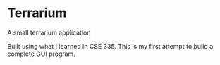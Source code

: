 # Terrarium
A small terrarium application

Built using what I learned in CSE 335. This is my first attempt to build a complete GUI program.
